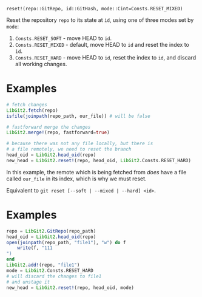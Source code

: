 ```
reset!(repo::GitRepo, id::GitHash, mode::Cint=Consts.RESET_MIXED)
```

Reset the repository `repo` to its state at `id`, using one of three modes set by `mode`:

1. `Consts.RESET_SOFT` - move HEAD to `id`.
2. `Consts.RESET_MIXED` - default, move HEAD to `id` and reset the index to `id`.
3. `Consts.RESET_HARD` - move HEAD to `id`, reset the index to `id`, and discard all working changes.

# Examples

```julia
# fetch changes
LibGit2.fetch(repo)
isfile(joinpath(repo_path, our_file)) # will be false

# fastforward merge the changes
LibGit2.merge!(repo, fastforward=true)

# because there was not any file locally, but there is
# a file remotely, we need to reset the branch
head_oid = LibGit2.head_oid(repo)
new_head = LibGit2.reset!(repo, head_oid, LibGit2.Consts.RESET_HARD)
```

In this example, the remote which is being fetched from *does* have a file called `our_file` in its index, which is why we must reset.

Equivalent to `git reset [--soft | --mixed | --hard] <id>`.

# Examples

```julia
repo = LibGit2.GitRepo(repo_path)
head_oid = LibGit2.head_oid(repo)
open(joinpath(repo_path, "file1"), "w") do f
    write(f, "111
")
end
LibGit2.add!(repo, "file1")
mode = LibGit2.Consts.RESET_HARD
# will discard the changes to file1
# and unstage it
new_head = LibGit2.reset!(repo, head_oid, mode)
```
